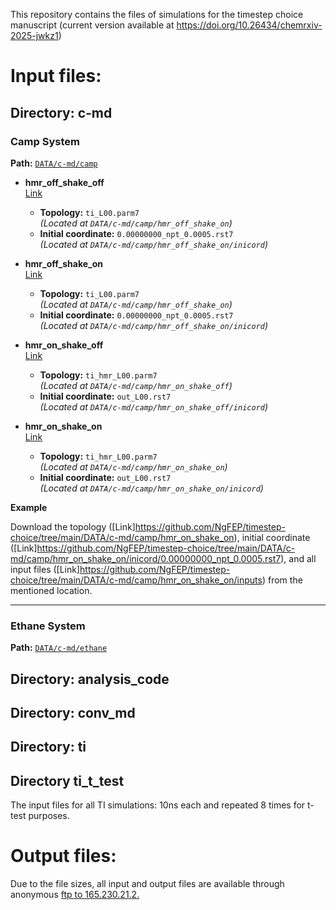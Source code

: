 This repository contains the files of simulations for the timestep choice manuscript (current version available at https://doi.org/10.26434/chemrxiv-2025-jwkz1)

# Input files: #
## Directory: c-md ##

### Camp System
**Path:** [`DATA/c-md/camp`](https://github.com/NgFEP/timestep-choice/tree/main/DATA/c-md/camp)

- **hmr_off_shake_off**  
  [Link](https://github.com/NgFEP/timestep-choice/tree/main/DATA/c-md/camp/hmr_off_shake_off)

  - **Topology:** `ti_L00.parm7`  
    *(Located at `DATA/c-md/camp/hmr_off_shake_on`)*
  - **Initial coordinate:** `0.00000000_npt_0.0005.rst7`  
    *(Located at `DATA/c-md/camp/hmr_off_shake_on/inicord`)*

- **hmr_off_shake_on**  
  [Link](https://github.com/NgFEP/timestep-choice/tree/main/DATA/c-md/camp/hmr_off_shake_on)

  - **Topology:** `ti_L00.parm7`  
    *(Located at `DATA/c-md/camp/hmr_off_shake_on`)*
  - **Initial coordinate:** `0.00000000_npt_0.0005.rst7`  
    *(Located at `DATA/c-md/camp/hmr_off_shake_on/inicord`)*

- **hmr_on_shake_off**  
  [Link](https://github.com/NgFEP/timestep-choice/tree/main/DATA/c-md/camp/hmr_on_shake_off)

  - **Topology:** `ti_hmr_L00.parm7`  
    *(Located at `DATA/c-md/camp/hmr_on_shake_off`)*
  - **Initial coordinate:** `out_L00.rst7`  
    *(Located at `DATA/c-md/camp/hmr_on_shake_off/inicord`)*

- **hmr_on_shake_on**  
  [Link](https://github.com/NgFEP/timestep-choice/tree/main/DATA/c-md/camp/hmr_on_shake_on)

  - **Topology:** `ti_hmr_L00.parm7`  
    *(Located at `DATA/c-md/camp/hmr_on_shake_on`)*
  - **Initial coordinate:** `out_L00.rst7`  
    *(Located at `DATA/c-md/camp/hmr_on_shake_on/inicord`)*

**Example**

Download the topology ([Link]https://github.com/NgFEP/timestep-choice/tree/main/DATA/c-md/camp/hmr_on_shake_on), initial coordinate ([Link]https://github.com/NgFEP/timestep-choice/tree/main/DATA/c-md/camp/hmr_on_shake_on/inicord/0.00000000_npt_0.0005.rst7), and all input files ([Link]https://github.com/NgFEP/timestep-choice/tree/main/DATA/c-md/camp/hmr_on_shake_on/inputs) from the mentioned location.




---

### Ethane System
**Path:** [`DATA/c-md/ethane`](https://github.com/NgFEP/timestep-choice/tree/main/DATA/c-md/ethane)

## Directory: analysis_code ##

## Directory: conv_md ##

## Directory: ti ##

## Directory ti_t_test ## 
The input files for all TI simulations: 10ns each and repeated 8 times for t-test purposes.

# Output files: #
  Due to the file sizes, all input and output files are available through anonymous [ftp to 165.230.21.2.](ftp://165.230.21.2/)  
